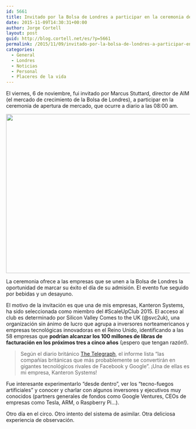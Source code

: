 ```yaml
---
id: 5661
title: Invitado por la Bolsa de Londres a participar en la ceremonia de apertura de mercado
date: 2015-11-09T14:30:31+00:00
author: Jorge Cortell
layout: post
guid: http://blog.cortell.net/es/?p=5661
permalink: /2015/11/09/invitado-por-la-bolsa-de-londres-a-participar-en-la-ceremonia-de-apertura-de-mercado/
categories:
  - General
  - Londres
  - Noticias
  - Personal
  - Placeres de la vida
---
```

El viernes, 6 de noviembre, fui invitado por Marcus Stuttard, director de AIM (el mercado de crecimiento de la Bolsa de Londres), a participar en la ceremonia de apertura de mercado, que ocurre a diario a las 08:00 am.
  
<img class="aligncenter" src="http://blog.kanteron.com/wp-content/uploads/2015/11/22643266840_932e0b441e_k.jpg" alt="" width="580" height="435" />
  
La ceremonia ofrece a las empresas que se unen a la Bolsa de Londres la oportunidad de marcar su éxito el día de su admisión. El evento fue seguido por bebidas y un desayuno.

El motivo de la invitación es que una de mis empresas, Kanteron Systems, ha sido seleccionada como miembro del #ScaleUpClub 2015. El acceso al club es determinado por Silicon Valley Comes to the UK (@svc2uk), una organización sin ánimo de lucro que agrupa a inversores norteamericanos y empresas tecnológicas innovadoras en el Reino Unido, identificando a las 58 empresas que **podrían alcanzar los 100 millones de libras de facturación en los próximos tres a cinco años** (¡espero que tengan razón!).

> Según el diario británico <a href="http://www.telegraph.co.uk/finance/businessclub/technology/11977778/Britains-top-tech-firms-growing-1000pc-a-year.html" target="_blank">The Telegraph</a>, el informe lista “las compañías británicas que más probablemente se convertirán en gigantes tecnológicos rivales de Facebook y Google”. ¡Una de ellas es mi empresa, Kanteron Systems!

Fue interesante experimentarlo &#8220;desde dentro&#8221;, ver los &#8220;tecno-fuegos artificiales&#8221; y conocer y charlar con algunos inversores y ejecutivos muy conocidos (partners generales de fondos como Google Ventures, CEOs de empresas como Tesla, ARM, o Raspberry Pi&#8230;).

Otro día en el circo. Otro intento del sistema de asimilar. Otra deliciosa experiencia de observación.